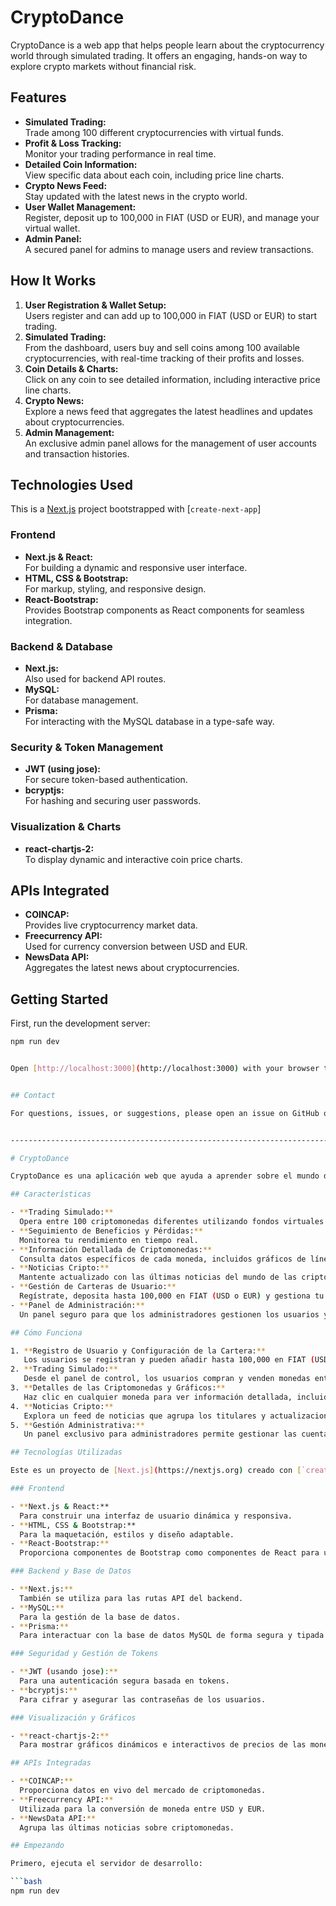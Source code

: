 # CryptoDance

CryptoDance is a web app that helps people learn about the cryptocurrency world through simulated trading. It offers an engaging, hands-on way to explore crypto markets without financial risk.

## Features

- **Simulated Trading:**  
  Trade among 100 different cryptocurrencies with virtual funds.
- **Profit & Loss Tracking:**  
  Monitor your trading performance in real time.
- **Detailed Coin Information:**  
  View specific data about each coin, including price line charts.
- **Crypto News Feed:**  
  Stay updated with the latest news in the crypto world.
- **User Wallet Management:**  
  Register, deposit up to 100,000 in FIAT (USD or EUR), and manage your virtual wallet.
- **Admin Panel:**  
  A secured panel for admins to manage users and review transactions.

## How It Works

1. **User Registration & Wallet Setup:**  
   Users register and can add up to 100,000 in FIAT (USD or EUR) to start trading.
2. **Simulated Trading:**  
   From the dashboard, users buy and sell coins among 100 available cryptocurrencies, with real-time tracking of their profits and losses.
3. **Coin Details & Charts:**  
   Click on any coin to see detailed information, including interactive price line charts.
4. **Crypto News:**  
   Explore a news feed that aggregates the latest headlines and updates about cryptocurrencies.
5. **Admin Management:**  
   An exclusive admin panel allows for the management of user accounts and transaction histories.

## Technologies Used

This is a [Next.js](https://nextjs.org) project bootstrapped with [`create-next-app`]

### Frontend

- **Next.js & React:**  
  For building a dynamic and responsive user interface.
- **HTML, CSS & Bootstrap:**  
  For markup, styling, and responsive design.
- **React-Bootstrap:**  
  Provides Bootstrap components as React components for seamless integration.

### Backend & Database

- **Next.js:**  
  Also used for backend API routes.
- **MySQL:**  
  For database management.
- **Prisma:**  
  For interacting with the MySQL database in a type-safe way.

### Security & Token Management

- **JWT (using jose):**  
  For secure token-based authentication.
- **bcryptjs:**  
  For hashing and securing user passwords.

### Visualization & Charts

- **react-chartjs-2:**  
  To display dynamic and interactive coin price charts.

## APIs Integrated

- **COINCAP:**  
  Provides live cryptocurrency market data.
- **Freecurrency API:**  
  Used for currency conversion between USD and EUR.
- **NewsData API:**  
  Aggregates the latest news about cryptocurrencies.

## Getting Started

First, run the development server:

```bash
npm run dev


Open [http://localhost:3000](http://localhost:3000) with your browser to see the result.


## Contact

For questions, issues, or suggestions, please open an issue on GitHub or contact the project maintainer.


------------------------------------------------------------------------------------

# CryptoDance

CryptoDance es una aplicación web que ayuda a aprender sobre el mundo de las criptomonedas mediante el trading simulado. Ofrece una forma práctica y atractiva de explorar los mercados cripto sin riesgo financiero.

## Características

- **Trading Simulado:**  
  Opera entre 100 criptomonedas diferentes utilizando fondos virtuales.
- **Seguimiento de Beneficios y Pérdidas:**  
  Monitorea tu rendimiento en tiempo real.
- **Información Detallada de Criptomonedas:**  
  Consulta datos específicos de cada moneda, incluidos gráficos de líneas de precios.
- **Noticias Cripto:**  
  Mantente actualizado con las últimas noticias del mundo de las criptomonedas.
- **Gestión de Carteras de Usuario:**  
  Regístrate, deposita hasta 100,000 en FIAT (USD o EUR) y gestiona tu cartera virtual.
- **Panel de Administración:**  
  Un panel seguro para que los administradores gestionen los usuarios y revisen las transacciones.

## Cómo Funciona

1. **Registro de Usuario y Configuración de la Cartera:**  
   Los usuarios se registran y pueden añadir hasta 100,000 en FIAT (USD o EUR) para comenzar a operar.
2. **Trading Simulado:**  
   Desde el panel de control, los usuarios compran y venden monedas entre las 100 criptomonedas disponibles, con seguimiento en tiempo real de sus beneficios y pérdidas.
3. **Detalles de las Criptomonedas y Gráficos:**  
   Haz clic en cualquier moneda para ver información detallada, incluidos gráficos interactivos de líneas de precios.
4. **Noticias Cripto:**  
   Explora un feed de noticias que agrupa los titulares y actualizaciones más recientes sobre criptomonedas.
5. **Gestión Administrativa:**  
   Un panel exclusivo para administradores permite gestionar las cuentas de usuario y el historial de transacciones.

## Tecnologías Utilizadas

Este es un proyecto de [Next.js](https://nextjs.org) creado con [`create-next-app`].

### Frontend

- **Next.js & React:**  
  Para construir una interfaz de usuario dinámica y responsiva.
- **HTML, CSS & Bootstrap:**  
  Para la maquetación, estilos y diseño adaptable.
- **React-Bootstrap:**  
  Proporciona componentes de Bootstrap como componentes de React para una integración sin inconvenientes.

### Backend y Base de Datos

- **Next.js:**  
  También se utiliza para las rutas API del backend.
- **MySQL:**  
  Para la gestión de la base de datos.
- **Prisma:**  
  Para interactuar con la base de datos MySQL de forma segura y tipada.

### Seguridad y Gestión de Tokens

- **JWT (usando jose):**  
  Para una autenticación segura basada en tokens.
- **bcryptjs:**  
  Para cifrar y asegurar las contraseñas de los usuarios.

### Visualización y Gráficos

- **react-chartjs-2:**  
  Para mostrar gráficos dinámicos e interactivos de precios de las monedas.

## APIs Integradas

- **COINCAP:**  
  Proporciona datos en vivo del mercado de criptomonedas.
- **Freecurrency API:**  
  Utilizada para la conversión de moneda entre USD y EUR.
- **NewsData API:**  
  Agrupa las últimas noticias sobre criptomonedas.

## Empezando

Primero, ejecuta el servidor de desarrollo:

```bash
npm run dev

